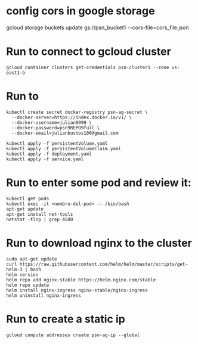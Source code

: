 # config cors in google storage

gcloud storage buckets update gs://psn_bucket1 --cors-file=cors_file.json

# Run to connect to gcloud cluster

```
gcloud container clusters get-credentials psn-cluster1 --zone us-east1-b
```

# Run to 

```
kubectl create secret docker-registry psn-ag-secret \
  --docker-server=https://index.docker.io/v1/ \
  --docker-username=julian9999 \
  --docker-password=psn9REPO9full \
  --docker-email=julianbustos106@gmail.com
```

```
kubectl apply -f persistentVolume.yaml
kubectl apply -f persistentVolumeClaim.yaml
kubectl apply -f deployment.yaml
kubectl apply -f service.yaml
```

# Run to enter some pod and review it:

```
kubectl get pods
kubectl exec -it <nombre-del-pod> -- /bin/bash
apt-get update
apt-get install net-tools
netstat -tlnp | grep 4500
```

# Run to download nginx to the cluster

```
sudo apt-get update
curl https://raw.githubusercontent.com/helm/helm/master/scripts/get-helm-3 | bash
helm version
helm repo add nginx-stable https://helm.nginx.com/stable
helm repo update
helm install nginx-ingress nginx-stable/nginx-ingress
helm uninstall nginx-ingress
```

# Run to create a static ip

```
gcloud compute addresses create psn-ag-ip --global
```
